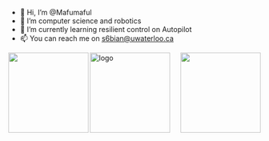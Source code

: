 - 👋 Hi, I’m @Mafumaful
- 👀 I’m computer science and robotics
- 🌱 I’m currently learning resilient control on Autopilot
- 📫 You can reach me on <u>s6bian@uwaterloo.ca</u>

<img align="left" height="160px" src="https://github-readme-stats.vercel.app/api?username=mafumaful&show_icons=true&theme=dracula" />

<img align="right"  height="160px" src="https://github-readme-stats.vercel.app/api/top-langs/?username=mafumaful&show_icons=true&layout=compact&theme=dracula"/>

<img src="https://github-profile-trophy.vercel.app/?username=mafumaful&theme=flat&column=7" alt="logo" height="160" align="middle" style="margin: auto; margin-bottom: 22px;" />

<!---
Mafumaful/Mafumaful is a ✨ special ✨ repository because its `README.md` (this file) appears on your GitHub profile.
You can click the Preview link to take a look at your changes.
--->
